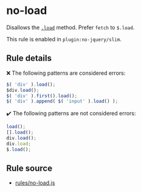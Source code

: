 # no-load

Disallows the [`.load`](https://api.jquery.com/load/) method. Prefer `fetch` to `$.load`.

This rule is enabled in `plugin:no-jquery/slim`.

## Rule details

❌ The following patterns are considered errors:
```js
$( 'div' ).load();
$div.load();
$( 'div' ).first().load();
$( 'div' ).append( $( 'input' ).load() );
```

✔️ The following patterns are not considered errors:
```js
load();
[].load();
div.load();
div.load;
$.load();
```
## Rule source

* [rules/no-load.js](../rules/no-load.js)
